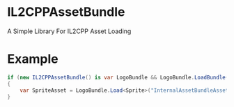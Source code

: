 # IL2CPPAssetBundle
A Simple Library For IL2CPP Asset Loading
# Example
```csharp
if (new IL2CPPAssetBundle() is var LogoBundle && LogoBundle.LoadBundle("YourNameSpace.ResourcesOrFolderName.FileNameOfEmbeddedResource.asset")) // This If Also Checks If It Successfully Loaded As To Prevent Further Exceptions
{
    var SpriteAsset = LogoBundle.Load<Sprite>("InternalAssetBundleAssetName");
}
